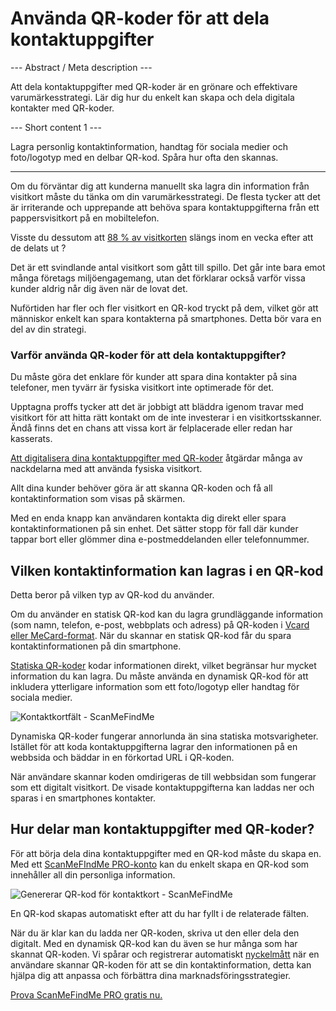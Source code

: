 <h1>Använda QR-koder för att dela kontaktuppgifter</h1>

--- Abstract / Meta description ---

Att dela kontaktuppgifter med QR-koder är en grönare och effektivare varumärkesstrategi. Lär dig hur du enkelt kan skapa och dela digitala kontakter med QR-koder.

--- Short content 1 ---

Lagra personlig kontaktinformation, handtag för sociala medier och foto/logotyp med en delbar QR-kod. Spåra hur ofta den skannas.

----------

<p>Om du förväntar dig att kunderna manuellt ska lagra din information från visitkort måste du tänka om din varumärkesstrategi. De flesta tycker att det är irriterande och upprepande att behöva spara kontaktuppgifterna från ett pappersvisitkort på en mobiltelefon.</p>

<p>Visste du dessutom att <a href="https://blog.adobe.com/en/publish/2016/10/26/4-business-card-statistics-that-will-make-you-rethink-your-strategy.html#gs.5xe9i0" class="smfm-externallink" target="_blank" rel="nofollow">88 % av visitkorten</a> slängs inom en vecka efter att de delats ut ?</p>

<p>Det är ett svindlande antal visitkort som gått till spillo. Det går inte bara emot många företags miljöengagemang, utan det förklarar också varför vissa kunder aldrig når dig även när de lovat det. </p>

<p>Nuförtiden har fler och fler visitkort en QR-kod tryckt på dem, vilket gör att människor enkelt kan spara kontakterna på smartphones. Detta bör vara en del av din strategi. </p>

<h3> Varför använda QR-koder för att dela kontaktuppgifter? </h3>

<p>Du måste göra det enklare för kunder att spara dina kontakter på sina telefoner, men tyvärr är fysiska visitkort inte optimerade för det. </p>

<p>Upptagna proffs tycker att det är jobbigt att bläddra igenom travar med visitkort för att hitta rätt kontakt om de inte investerar i en visitkortsskanner. Ändå finns det en chans att vissa kort är felplacerade eller redan har kasserats. </p>

<p><a href="#static:contact">Att digitalisera dina kontaktuppgifter med QR-koder</a> åtgärdar många av nackdelarna med att använda fysiska visitkort.</p>

<p>Allt dina kunder behöver göra är att skanna QR-koden och få all kontaktinformation som visas på skärmen. </p>

<p>Med en enda knapp kan användaren kontakta dig direkt eller spara kontaktinformationen på sin enhet. Det sätter stopp för fall där kunder tappar bort eller glömmer dina e-postmeddelanden eller telefonnummer. </p>

<h2> Vilken kontaktinformation kan lagras i en QR-kod </h2>

<p>Detta beror på vilken typ av QR-kod du använder.</p>

<p>Om du använder en statisk QR-kod kan du lagra grundläggande information (som namn, telefon, e-post, webbplats och adress) på QR-koden i <a href="#article:about_contactformats">Vcard eller MeCard-format</a>. När du skannar en statisk QR-kod får du spara kontaktinformationen på din smartphone. </p>

<p><a href="#article:about_static">Statiska QR-koder</a> kodar informationen direkt, vilket begränsar hur mycket information du kan lagra. Du måste använda en dynamisk QR-kod för att inkludera ytterligare information som ett foto/logotyp eller handtag för sociala medier. </p>

<p class="imageholder">
    <img src="https://media.scanmefindme.com/blog/about_dynamic_contact/files/img 1 - contact fields.png"
        alt="Kontaktkortfält - ScanMeFindMe">
</p>

<p>Dynamiska QR-koder fungerar annorlunda än sina statiska motsvarigheter. Istället för att koda kontaktuppgifterna lagrar den informationen på en webbsida och bäddar in en förkortad URL i QR-koden. </p>

<p>När användare skannar koden omdirigeras de till webbsidan som fungerar som ett digitalt visitkort. De visade kontaktuppgifterna kan laddas ner och sparas i en smartphones kontakter. </p>

<h2> Hur delar man kontaktuppgifter med QR-koder? </h2>

<p>För att börja dela dina kontaktuppgifter med en QR-kod måste du skapa en. Med ett <a href="#pro">ScanMeFIndMe PRO-konto</a> kan du enkelt skapa en QR-kod som innehåller all din personliga information.</p>

<p class="imageholder">
    <img src="https://media.scanmefindme.com/blog/about_dynamic_contact/files/img 2 - floyd miles - qr.png"
        alt="Genererar QR-kod för kontaktkort - ScanMeFindMe">
</p>

<p>En QR-kod skapas automatiskt efter att du har fyllt i de relaterade fälten.</p>

<p>När du är klar kan du ladda ner QR-koden, skriva ut den eller dela den digitalt. Med en dynamisk QR-kod kan du även se hur många som har skannat QR-koden. Vi spårar och registrerar automatiskt <a href="#article:about_statistics">nyckelmått</a> när en användare skannar QR-koden för att se din kontaktinformation, detta kan hjälpa dig att anpassa och förbättra dina marknadsföringsstrategier.</p>

<p><a href="#pro">Prova ScanMeFindMe PRO gratis nu.</a></p>
